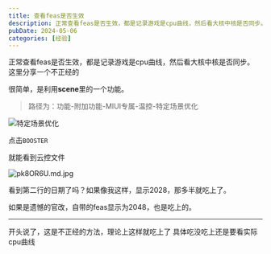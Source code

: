 ```yaml
---
title: 查看feas是否生效
description: 正常查看feas是否生效，都是记录游戏是cpu曲线，然后看大核中核是否同步。这里分享一个不正经的。
pubDate: 2024-05-06
categories: [经验]
---
```


正常查看feas是否生效，都是记录游戏是cpu曲线，然后看大核中核是否同步。
这里分享一个不正经的


很简单，是利用**scene**里的一个功能。

> 路径为：功能-附加功能-MIUI专属-温控-特定场景优化

![特定场景优化](https://s21.ax1x.com/2024/06/01/pk8O2lT.md.jpg)

点击`BOOSTER`

就能看到云控文件

![pk8OR6U.md.jpg](https://s21.ax1x.com/2024/06/01/pk8OR6U.md.jpg)

看到第二行的日期了吗？如果像我这样，显示2028，那多半就吃上了。

如果是遗憾的官改，自带的feas显示为2048，也是吃上的。

----------


开头说了，这是不正经的方法，理论上这样就吃上了
具体吃没吃上还是要看实际cpu曲线